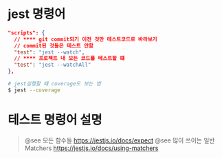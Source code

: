 # jest 명령어

```json
"scripts": {
  // **** git commit되기 이전 것만 테스트코드로 바라보기
  // commit된 것들은 테스트 안함
  "test": "jest --watch",
  // **** 프로젝트 내 모든 코드를 테스트할 떄
  "test": "jest --watchAll"
},
```

```bash
# jest실행할 떄 coverage도 보는 법
$ jest --coverage
```

# 테스트 명령어 설명

> @see 모든 함수들 https://jestjs.io/docs/expect
> @see 많이 쓰이는 일반 Matchers https://jestjs.io/docs/using-matchers
